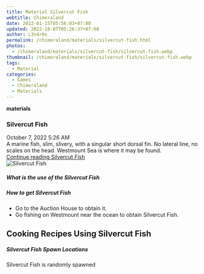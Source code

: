 ```yaml
---
title: Material Silvercut Fish
webtitle: Chimeraland
date: 2022-01-15T05:56:03+07:00
updated: 2022-10-07T05:26:37+07:00
author: L3n4r0x
permalink: /chimeraland/materials/silvercut-fish.html
photos:
  - /chimeraland/materials/silvercut-fish/silvercut-fish.webp
thumbnail: /chimeraland/materials/silvercut-fish/silvercut-fish.webp
tags:
  - Material
categories:
  - Games
  - Chimeraland
  - Materials
---
```


<section id="bootstrap-wrapper">
  <link
    rel="stylesheet"
    href="https://cdn.statically.io/gh/dimaslanjaka/Web-Manajemen/40ac3225/css/bootstrap-4.5-wrapper.css"
  />
  <div
    class="row g-0 border rounded overflow-hidden flex-md-row mb-4 shadow-sm position-relative"
  >
    <div class="col p-4 d-flex flex-column position-static">
      <strong class="d-inline-block mb-2 text-success">materials</strong>
      <h3 class="mb-0">Silvercut Fish</h3>
      <div class="mb-1 text-muted">October 7, 2022 5:26 AM</div>
      <div class="mb-2 border p-1">
        A marine fish, slim, slivery, with a singular short dorsal fin. No
        lateral line, no scales on the head. Westmount Sea is where it may be
        found.
      </div>
      <a
        href="/chimeraland/materials/silvercut-fish.html"
        class="stretched-link d-none"
        >Continue reading Silvercut Fish</a
      >
    </div>
    <div class="col-auto d-none d-lg-block">
      <img
        src="/chimeraland/materials/silvercut-fish/silvercut-fish.webp"
        alt="Silvercut Fish"
      />
    </div>
  </div>
  <div class="row">
    <div class="col-lg-6 col-12 mb-2">
      <div class="card">
        <div class="card-body">
          <h5 class="card-title">What is the use of the Silvercut Fish</h5>
          <div class="card-text"><ul></ul></div>
        </div>
      </div>
    </div>
    <div class="col-lg-6 col-12 mb-2">
      <div class="card">
        <div class="card-body">
          <h5 class="card-title">How to get Silvercut Fish</h5>
          <div class="card-text">
            <ul>
              <li>Go to the Auction House to obtain it.</li>
              <li>
                Go fishing on Westmount near the ocean to obtain Silvercut Fish.
              </li>
            </ul>
          </div>
        </div>
      </div>
    </div>
    <div class="col-12 mb-2">
      <h2 id="cookable">Cooking Recipes Using Silvercut Fish</h2>
    </div>
    <div class="col-12 mb-2">
      <h5>Silvercut Fish Spawn Locations</h5>
      <p>Silvercut Fish is randomly spawned</p>
    </div>
  </div>
</section>
